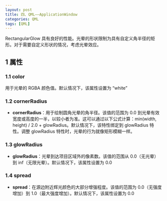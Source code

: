 ```yaml
---
layout: post
title: 四、QML——ApplicationWindow
categories: QML
tags: [QML]
---
```


RectangularGlow 具有良好的性能。光晕的形状限制为具有自定义角半径的矩形。对于需要自定义形状的情况，考虑光晕效应。


## 1 属性

### 1.1 color

用于光晕的 RGBA 颜色值。默认情况下，该属性设置为 “white”

### 1.2 cornerRadius

- **cornerRadius**：用于绘制圆角光晕的角半径。该值的范围为 0.0 到光晕有效宽度或高度的一半，以较小者为准。这可以通过以下公式计算：min(width, height) / 2.0 + glowRadius。默认情况下，该特性绑定到 glowRadius 特性。调整 glowRadius 特性时，光晕的行为就像矩形模糊一样。

### 1.3 glowRadius

- **glowRadius**：光晕到达项目区域外的像素数。该值的范围从 0.0（无光晕）到 inf（无限光晕）。默认情况下，该属性设置为 0.0

### 1.4 spread

- **spread**：在源边附近辉光颜色的大部分增强程度。该值的范围为 0.0（无强度增加）到 1.0（最大强度增加）。默认情况下，该属性设置为 0.0
